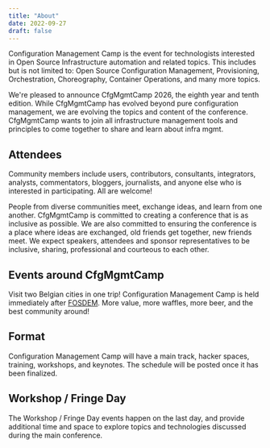 ```yaml
---
title: "About"
date: 2022-09-27
draft: false
---
```


Configuration Management Camp is the event for technologists interested in Open Source Infrastructure automation and related topics.
This includes but is not limited to: Open Source Configuration Management, Provisioning, Orchestration, Choreography, Container Operations, and many more topics.

We're pleased to announce CfgMgmtCamp 2026, the eighth year and tenth edition.
While CfgMgmtCamp has evolved beyond pure configuration management, we are evolving the topics and content of the conference.
CfgMgmtCamp wants to join all infrastructure management tools and principles to come together to share and learn about infra mgmt.


## Attendees ##

Community members include users, contributors, consultants, integrators, analysts, commentators, bloggers, journalists, and anyone else who is interested in participating.
All are welcome!

People from diverse communities meet, exchange ideas, and learn from one another. CfgMgmtCamp is committed to creating a conference that is as inclusive as possible.
We are also committed to ensuring the conference is a place where ideas are exchanged, old friends get together, new friends meet. We expect speakers, attendees and sponsor representatives to be inclusive, sharing, professional and courteous to each other.

## Events around CfgMgmtCamp ##

Visit two Belgian cities in one trip!
Configuration Management Camp is held immediately after [FOSDEM](https://fosdem.org/2026/).
More value, more waffles, more beer, and the best community around!

## Format ##

Configuration Management Camp will have a main track, hacker spaces, training, workshops, and keynotes.
The schedule will be posted once it has been finalized.


## Workshop / Fringe Day ##

The Workshop / Fringe Day events happen on the last day, and provide additional time and space to explore topics and technologies discussed during the main conference.

